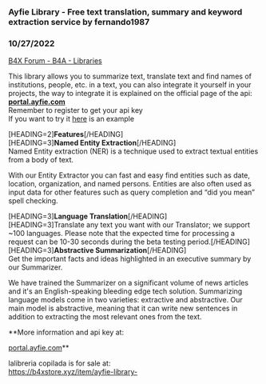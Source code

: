 ### Ayfie Library - Free text translation, summary and keyword extraction service by fernando1987
### 10/27/2022
[B4X Forum - B4A - Libraries](https://www.b4x.com/android/forum/threads/143800/)

This library allows you to summarize text, translate text and find names of institutions, people, etc. in a text, you can also integrate it yourself in your projects, the way to integrate it is explained on the official page of the api:  
**[portal.ayfie.com](https://portal.ayfie.com/dashboard/home)**  
Remember to register to get your api key  
If you want to try it [here](https://archive.org/download/newproject_202210/ayfie.apk) is an example  
  
[HEADING=2]**Features**[/HEADING]  
[HEADING=3]**Named Entity Extraction**[/HEADING]  
Named Entity extraction (NER) is a technique used to extract textual entities from a body of text.  
  
With our Entity Extractor you can fast and easy find entities such as date, location, organization, and named persons. Entities are also often used as input data for other features such as query completion and “did you mean” spell checking.  
  
[HEADING=3]**Language Translation**[/HEADING]  
[HEADING=3]Translate any text you want with our Translator; we support ~100 languages. Please note that the expected time for processing a request can be 10-30 seconds during the beta testing period.[/HEADING]  
[HEADING=3]**Abstractive Summarization**[/HEADING]  
Get the important facts and ideas highlighted in an executive summary by our Summarizer.  
  
We have trained the Summarizer on a significant volume of news articles and it's an English-speaking bleeding edge tech solution. Summarizing language models come in two varieties: extractive and abstractive. Our main model is abstractive, meaning that it can write new sentences in addition to extracting the most relevant ones from the text.  
  
**More information and api key at:  
  
[portal.ayfie.com](https://portal.ayfie.com/dashboard/home)**  
  
lalibreria copilada is for sale at:  
<https://b4xstore.xyz/item/ayfie-library->